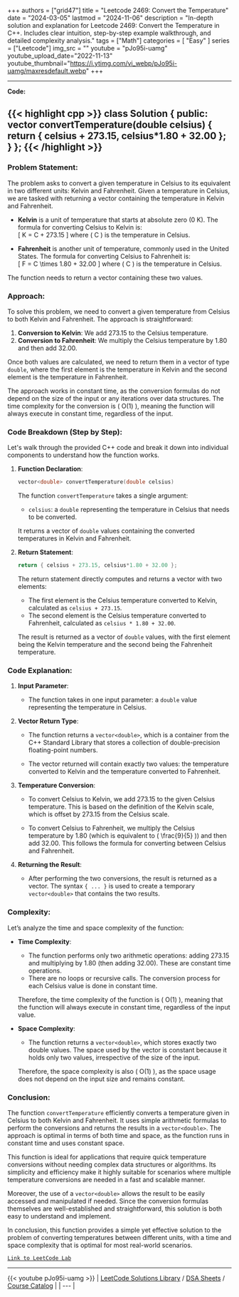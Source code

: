 
+++
authors = ["grid47"]
title = "Leetcode 2469: Convert the Temperature"
date = "2024-03-05"
lastmod = "2024-11-06"
description = "In-depth solution and explanation for Leetcode 2469: Convert the Temperature in C++. Includes clear intuition, step-by-step example walkthrough, and detailed complexity analysis."
tags = ["Math"]
categories = [
    "Easy"
]
series = ["Leetcode"]
img_src = ""
youtube = "pJo95i-uamg"
youtube_upload_date="2022-11-13"
youtube_thumbnail="https://i.ytimg.com/vi_webp/pJo95i-uamg/maxresdefault.webp"
+++



---
**Code:**

{{< highlight cpp >}}
class Solution {
public:
    vector<double> convertTemperature(double celsius) {
        return { celsius + 273.15, celsius*1.80 + 32.00 };
    }
};
{{< /highlight >}}
---

### Problem Statement:
The problem asks to convert a given temperature in Celsius to its equivalent in two different units: Kelvin and Fahrenheit. Given a temperature in Celsius, we are tasked with returning a vector containing the temperature in Kelvin and Fahrenheit.

- **Kelvin** is a unit of temperature that starts at absolute zero (0 K). The formula for converting Celsius to Kelvin is:  
  \[
  K = C + 273.15
  \]
  where \( C \) is the temperature in Celsius.
  
- **Fahrenheit** is another unit of temperature, commonly used in the United States. The formula for converting Celsius to Fahrenheit is:  
  \[
  F = C \times 1.80 + 32.00
  \]
  where \( C \) is the temperature in Celsius.

The function needs to return a vector containing these two values.

### Approach:
To solve this problem, we need to convert a given temperature from Celsius to both Kelvin and Fahrenheit. The approach is straightforward:

1. **Conversion to Kelvin**: We add 273.15 to the Celsius temperature.
2. **Conversion to Fahrenheit**: We multiply the Celsius temperature by 1.80 and then add 32.00.

Once both values are calculated, we need to return them in a vector of type `double`, where the first element is the temperature in Kelvin and the second element is the temperature in Fahrenheit.

The approach works in constant time, as the conversion formulas do not depend on the size of the input or any iterations over data structures. The time complexity for the conversion is \( O(1) \), meaning the function will always execute in constant time, regardless of the input.

### Code Breakdown (Step by Step):
Let's walk through the provided C++ code and break it down into individual components to understand how the function works.

1. **Function Declaration**:
   ```cpp
   vector<double> convertTemperature(double celsius)
   ```
   The function `convertTemperature` takes a single argument:
   - `celsius`: a `double` representing the temperature in Celsius that needs to be converted.
   
   It returns a vector of `double` values containing the converted temperatures in Kelvin and Fahrenheit.

2. **Return Statement**:
   ```cpp
   return { celsius + 273.15, celsius*1.80 + 32.00 };
   ```
   The return statement directly computes and returns a vector with two elements:
   
   - The first element is the Celsius temperature converted to Kelvin, calculated as `celsius + 273.15`.
   - The second element is the Celsius temperature converted to Fahrenheit, calculated as `celsius * 1.80 + 32.00`.
   
   The result is returned as a vector of `double` values, with the first element being the Kelvin temperature and the second being the Fahrenheit temperature.

### Code Explanation:
1. **Input Parameter**: 
   - The function takes in one input parameter: a `double` value representing the temperature in Celsius.

2. **Vector Return Type**:
   - The function returns a `vector<double>`, which is a container from the C++ Standard Library that stores a collection of double-precision floating-point numbers.
   
   - The vector returned will contain exactly two values: the temperature converted to Kelvin and the temperature converted to Fahrenheit.

3. **Temperature Conversion**:
   - To convert Celsius to Kelvin, we add 273.15 to the given Celsius temperature. This is based on the definition of the Kelvin scale, which is offset by 273.15 from the Celsius scale.
   
   - To convert Celsius to Fahrenheit, we multiply the Celsius temperature by 1.80 (which is equivalent to \( \frac{9}{5} \)) and then add 32.00. This follows the formula for converting between Celsius and Fahrenheit.
   
4. **Returning the Result**:
   - After performing the two conversions, the result is returned as a vector. The syntax `{ ... }` is used to create a temporary `vector<double>` that contains the two results.

### Complexity:
Let’s analyze the time and space complexity of the function:

- **Time Complexity**:
  - The function performs only two arithmetic operations: adding 273.15 and multiplying by 1.80 (then adding 32.00). These are constant time operations.
  - There are no loops or recursive calls. The conversion process for each Celsius value is done in constant time.
  
  Therefore, the time complexity of the function is \( O(1) \), meaning that the function will always execute in constant time, regardless of the input value.

- **Space Complexity**:
  - The function returns a `vector<double>`, which stores exactly two double values. The space used by the vector is constant because it holds only two values, irrespective of the size of the input.
  
  Therefore, the space complexity is also \( O(1) \), as the space usage does not depend on the input size and remains constant.

### Conclusion:
The function `convertTemperature` efficiently converts a temperature given in Celsius to both Kelvin and Fahrenheit. It uses simple arithmetic formulas to perform the conversions and returns the results in a `vector<double>`. The approach is optimal in terms of both time and space, as the function runs in constant time and uses constant space.

This function is ideal for applications that require quick temperature conversions without needing complex data structures or algorithms. Its simplicity and efficiency make it highly suitable for scenarios where multiple temperature conversions are needed in a fast and scalable manner.

Moreover, the use of a `vector<double>` allows the result to be easily accessed and manipulated if needed. Since the conversion formulas themselves are well-established and straightforward, this solution is both easy to understand and implement.

In conclusion, this function provides a simple yet effective solution to the problem of converting temperatures between different units, with a time and space complexity that is optimal for most real-world scenarios.

[`Link to LeetCode Lab`](https://leetcode.com/problems/convert-the-temperature/description/)

---
{{< youtube pJo95i-uamg >}}
| [LeetCode Solutions Library](https://grid47.xyz/leetcode/) / [DSA Sheets](https://grid47.xyz/sheets/) / [Course Catalog](https://grid47.xyz/courses/) |
| --- |
